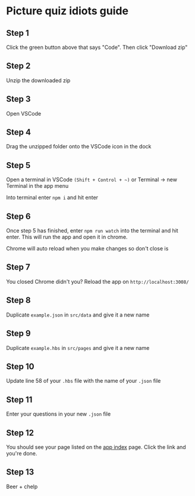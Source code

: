 # Picture quiz idiots guide

## Step 1

Click the green button above that says "Code". Then click "Download zip"

## Step 2

Unzip the downloaded zip

## Step 3

Open VSCode

## Step 4

Drag the unzipped folder onto the VSCode icon in the dock

## Step 5

Open a terminal in VSCode `(Shift + Control + ~)` or Terminal -> new Terminal in the app menu

Into terminal enter `npm i` and hit enter

## Step 6

Once step 5 has finished, enter `npm run watch` into the terminal and hit enter. This will run the app and open it in chrome.

Chrome will auto reload when you make changes so don't close is

## Step 7

You closed Chrome didn't you? Reload the app on `http://localhost:3008/`

## Step 8

Duplicate `example.json` in `src/data` and give it a new name

## Step 9

Duplicate `example.hbs` in `src/pages` and give it a new name

## Step 10

Update line 58 of your `.hbs` file with the name of your `.json` file

## Step 11

Enter your questions in your new `.json` file

## Step 12

You should see your page listed on the [app index](http://localhost:3008/) page. Click the link and you're done.

## Step 13

Beer + chelp